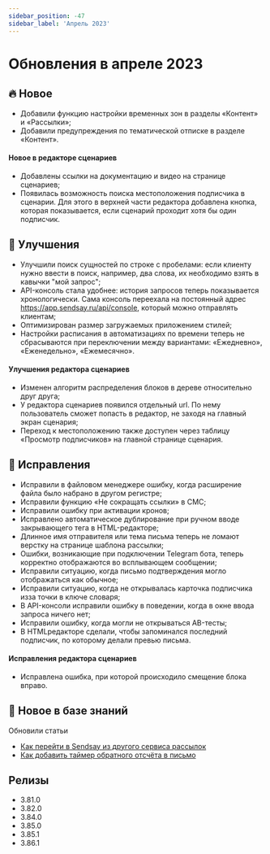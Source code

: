 ```yaml
---
sidebar_position: -47
sidebar_label: 'Апрель 2023'
---
```


# Обновления в апреле 2023

## 🔥 Новое

- Добавили функцию настройки временных зон в разделы «Контент» и «Рассылки»;
- Добавили предупреждения по тематической отписке в разделе «Контент».

#### Новое в редакторе сценариев

- Добавлены ссылки на документацию и видео на странице сценариев;
- Появилась возможность поиска местоположения подписчика в сценарии. Для этого в верхней части редактора добавлена кнопка, которая показывается, если сценарий проходит хотя бы один подписчик.

## 🚀 Улучшения

- Улучшили поиск сущностей по строке с пробелами: если клиенту нужно ввести в поиск, например, два слова, их необходимо взять в кавычки "мой запрос";
- API-консоль стала удобнее: история запросов теперь показывается хронологически. Сама консоль переехала на постоянный адрес <https://app.sendsay.ru/api/console>, который можно отправлять клиентам;
- Оптимизирован размер загружаемых приложением стилей;
- Настройки расписания в автоматизациях по времени теперь не сбрасываются при переключении между вариантами: «Ежедневно», «Еженедельно», «Ежемесячно».

#### Улучшения редактора сценариев

- Изменен алгоритм распределения блоков в дереве относительно друг друга;
- У редактора сценариев появился отдельный url. По нему пользователь сможет попасть в редактор, не заходя на главный экран сценария;
- Переход к местоположению также доступен через таблицу «Просмотр подписчиков» на главной странице сценария.

## 🐛 Исправления

- Исправили в файловом менеджере ошибку, когда расширение файла было набрано в другом регистре;
- Исправили функцию «Не сокращать ссылки» в СМС;
- Исправили ошибку при активации кронов;
- Исправлено автоматическое дублирование при ручном вводе закрывающего тега в HTML-редакторе;
- Длинное имя отправителя или тема письма теперь не ломают верстку на странице шаблона рассылки;
- Ошибки, возникающие при подключении Telegram бота, теперь корректно отображаются во всплывающем сообщении;
- Исправили ситуацию, когда письмо подтверждения могло отображаться как обычное;
- Исправили ситуацию, когда не открывалась карточка подписчика изза точки в ключе словаря;
- В API-консоли исправили ошибку в поведении, когда в окне ввода запроса ничего нет;
- Исправили ошибку, когда могли не открываться AB-тесты;
- В HTMLредакторе сделали, чтобы запоминался последний подписчик, по которому делали превью письма.

#### Исправления редактора сценариев

- Исправлена ошибка, при которой происходило смещение блока вправо.

## 📖 Новое в базе знаний

Обновили статьи

- [Как перейти в Sendsay из другого сервиса рассылок](https://docs.sendsay.ru/getting-started/how-to-migrate-to-sendsay)
- [Как добавить таймер обратного отсчёта в письмо](https://docs.sendsay.ru/email-campaigns/create-your-campaign/countdown-timer)

## Релизы

- 3.81.0
- 3.82.0
- 3.84.0
- 3.85.0
- 3.85.1
- 3.86.1
